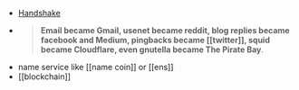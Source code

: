 - [Handshake](https://handshake.org/)
- >**Email became Gmail, usenet became reddit, blog replies became facebook and Medium, pingbacks became [[twitter]], squid became Cloudflare, even gnutella became The Pirate Bay**.
- name service like [[name coin]] or [[ens]]
- [[blockchain]]




